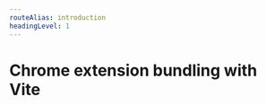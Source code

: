 ```yaml
---
routeAlias: introduction
headingLevel: 1
---
```


# Chrome extension bundling with <span v-mark.red> Vite</span>
